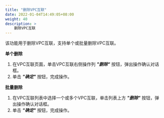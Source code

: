 ```yaml
---
title: "删除VPC互联"
date: 2022-01-04T14:49:05+08:00
weight: 40
description: >
    删除VPC互联
---
```


该功能用于删除VPC互联，支持单个或批量删除VPC互联。


**单个删除**

1. 在VPC互联页面，单击VPC互联右侧操作列 **_"删除"_** 按钮，弹出操作确认对话框。
2. 单击 **_"确定"_** 按钮，完成操作。

**批量删除**

1. 在VPC互联列表中选择一个或多个VPC互联，单击列表上方 **_"删除"_** 按钮，弹出操作确认对话框。
2. 单击 **_"确定"_** 按钮，完成操作。